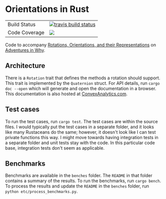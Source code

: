 # Orientations in Rust

<table>
<tr>
  <td>Build Status</td>
  <td>
    <a href="https://travis-ci.org/rwilson4/orientations">
    <img src="https://travis-ci.org/rwilson4/orientations.svg?branch=master&label=Travis%20CI" alt="travis build status" />
    </a>
  </td>
</tr>
<tr>
  <td>Code Coverage</td>
  <td>
    <a href="https://codecov.io/gh/rwilson4/orientations">
    <img src="https://codecov.io/gh/rwilson4/orientations/branch/master/graph/badge.svg" />
    </a>
  </td>
</tr>
</table>

Code to accompany [Rotations, Orientations, and their Representations](https://www.adventuresinwhy.com/post/quaternions-and-rotations/)
on [Adventures in Why](https://www.adventuresinwhy.com/).

## Architecture

There is a `Rotation` trait that defines the methods a rotation should
support. This trait is implemented by the `Quaternion` struct. For API
details, run `cargo doc --open` which will generate and open the
documentation in a browser. This documentation is also hosted at
[ConvexAnalytics.com](https://www.convexanalytics.com/orientations/orientations/index.html).

## Test cases

To run the test cases, run `cargo test`. The test cases are within the
source files. I would typically put the test cases in a separate
folder, and it looks like many Rustaceans do the same; however, it
doesn't look like I can test private functions this way. I might move
towards having integration tests in a separate folder and unit tests
stay with the code. In this particular code base, integration tests
don't seem as applicable.

## Benchmarks

Benchmarks are available in the `benches` folder. The `README` in that
folder contains a summary of the results. To run the benchmarks, run
`cargo bench`. To process the results and update the `README` in the
`benches` folder, run `python etc/process_benchmarks.py`.